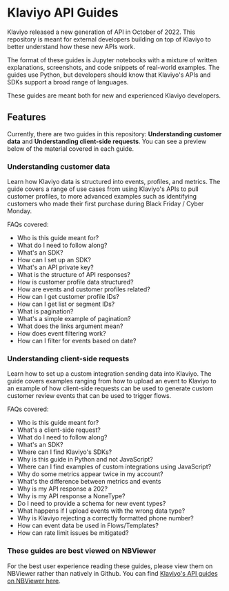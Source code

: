 # Klaviyo API Guides

Klaviyo released a new generation of API in October of 2022. This repository is meant for external developers building on top of Klaviyo to better understand how these new APIs work.

The format of these guides is Jupyter notebooks with a mixture of written explanations, screenshots, and code snippets of real-world examples. The guides use Python, but developers should know that Klaviyo's APIs and SDKs support a broad range of languages.

These guides are meant both for new and experienced Klaviyo developers.

## Features

Currently, there are two guides in this repository: **Understanding customer data** and **Understanding client-side requests**. You can see a preview below of the material covered in each guide. 

### Understanding customer data

Learn how Klaviyo data is structured into events, profiles, and metrics. The guide covers a range of use cases from using Klaviyo's APIs to pull customer profiles, to more advanced examples such as identifying customers who made their first purchase during Black Friday / Cyber Monday.

FAQs covered:
* Who is this guide meant for?
* What do I need to follow along?
* What's an SDK?
* How can I set up an SDK?
* What's an API private key?
* What is the structure of API responses?
* How is customer profile data structured?
* How are events and customer profiles related?
* How can I get customer profile IDs?
* How can I get list or segment IDs?
* What is pagination?
* What's a simple example of pagination?
* What does the links argument mean?
* How does event filtering work?
* How can I filter for events based on date?

### Understanding client-side requests

Learn how to set up a custom integration sending data into Klaviyo. The guide covers examples ranging from how to upload an event to Klaviyo to an example of how client-side requests can be used to generate custom customer review events that can be used to trigger flows.

FAQs covered:
* Who is this guide meant for?
* What's a client-side request?
* What do I need to follow along?
* What's an SDK?
* Where can I find Klaviyo's SDKs?
* Why is this guide in Python and not JavaScript?
* Where can I find examples of custom integrations using JavaScript?
* Why do some metrics appear twice in my account?
* What's the difference between metrics and events
* Why is my API response a 202?
* Why is my API response a NoneType?
* Do I need to provide a schema for new event types?
* What happens if I upload events with the wrong data type?
* Why is Klaviyo rejecting a correctly formatted phone number?
* How can event data be used in Flows/Templates?
* How can rate limit issues be mitigated?

### These guides are best viewed on NBViewer

For the best user experience reading these guides, please view them on NBViewer rather than natively in Github. You can find [Klaviyo's API guides on NBViewer here](https://nbviewer.org/github/klaviyo-labs/klaviyo-api-guides-public).
